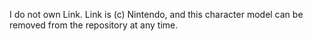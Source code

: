 I do not own Link.
Link is (c) Nintendo, and this character model can be removed from the repository at any time.